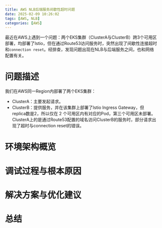 ```yaml
---
title: AWS NLB后端服务间歇性超时问题
date: 2025-02-09 10:26:02
tags: [AWS, NLB]
categories: [AWS]
---
```


最近在AWS上遇到一个问题：两个EKS集群（ClusterA与ClusterB）跨3个可用区部署，均部署了Istio，但在通过Route53访问服务时，突然出现了间歇性连接超时和`connection reset`。经排查，发现问题出现在NLB与后端服务之间，也和网络配置有关。

<!--more-->

# 问题描述
我们在AWS同一Region内部署了两个EKS集群：
- ClusterA：主要发起请求。
- ClusterB：提供服务，并在该集群上部署了Istio Ingress Gateway，但replica数是2，所以仅在 2 个可用区内有对应的Pod，第三个可用区未部署。
ClusterA上的是通过Route53配置的域名访问ClusterB的服务时，部分请求出现了超时与connection reset的错误。



# 环境架构概览

# 调试过程与根本原因

# 解决方案与优化建议

# 总结